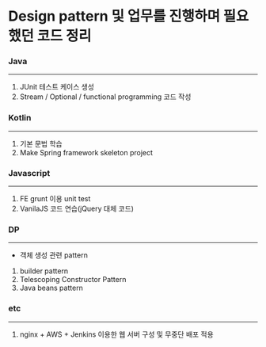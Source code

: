 # Design pattern 및 업무를 진행하며 필요했던 코드 정리

### Java
--------
1. JUnit 테스트 케이스 생성
2. Stream / Optional / functional programming 코드 작성

### Kotlin
----------
1. 기본 문법 학습
2. Make Spring framework skeleton project

### Javascript
--------------
1. FE grunt 이용 unit test
2. VanilaJS 코드 연습(jQuery 대체 코드)

### DP
------
- 객체 생성 관련 pattern

1. builder pattern 
2. Telescoping Constructor Pattern
3. Java beans pattern

### etc
-------
1. nginx + AWS + Jenkins 이용한 웹 서버 구성 및 무중단 배포 적용
